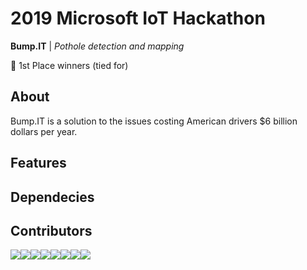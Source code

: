 # 2019 Microsoft IoT Hackathon
**Bump.IT** | *Pothole detection and mapping*

🥇 1st Place winners (tied for)

## About
Bump.IT is a solution to the issues costing American drivers $6 billion dollars per year. 

## Features
## Dependecies

## Contributors
[![](https://sourcerer.io/fame/BrianRuizy/BrianRuizy/2019-Microsoft-IoT-hackathon/images/0)](https://sourcerer.io/fame/BrianRuizy/BrianRuizy/2019-Microsoft-IoT-hackathon/links/0)[![](https://sourcerer.io/fame/BrianRuizy/BrianRuizy/2019-Microsoft-IoT-hackathon/images/1)](https://sourcerer.io/fame/BrianRuizy/BrianRuizy/2019-Microsoft-IoT-hackathon/links/1)[![](https://sourcerer.io/fame/BrianRuizy/BrianRuizy/2019-Microsoft-IoT-hackathon/images/2)](https://sourcerer.io/fame/BrianRuizy/BrianRuizy/2019-Microsoft-IoT-hackathon/links/2)[![](https://sourcerer.io/fame/BrianRuizy/BrianRuizy/2019-Microsoft-IoT-hackathon/images/3)](https://sourcerer.io/fame/BrianRuizy/BrianRuizy/2019-Microsoft-IoT-hackathon/links/3)[![](https://sourcerer.io/fame/BrianRuizy/BrianRuizy/2019-Microsoft-IoT-hackathon/images/4)](https://sourcerer.io/fame/BrianRuizy/BrianRuizy/2019-Microsoft-IoT-hackathon/links/4)[![](https://sourcerer.io/fame/BrianRuizy/BrianRuizy/2019-Microsoft-IoT-hackathon/images/5)](https://sourcerer.io/fame/BrianRuizy/BrianRuizy/2019-Microsoft-IoT-hackathon/links/5)[![](https://sourcerer.io/fame/BrianRuizy/BrianRuizy/2019-Microsoft-IoT-hackathon/images/6)](https://sourcerer.io/fame/BrianRuizy/BrianRuizy/2019-Microsoft-IoT-hackathon/links/6)[![](https://sourcerer.io/fame/BrianRuizy/BrianRuizy/2019-Microsoft-IoT-hackathon/images/7)](https://sourcerer.io/fame/BrianRuizy/BrianRuizy/2019-Microsoft-IoT-hackathon/links/7)
